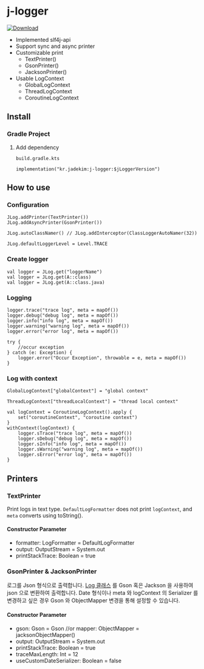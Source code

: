 # j-logger
[![Download](https://api.bintray.com/packages/jdekim43/maven/j-logger/images/download.svg)](https://bintray.com/jdekim43/maven/j-logger/_latestVersion)
* Implemented slf4j-api
* Support sync and async printer
* Customizable print
  * TextPrinter()
  * GsonPrinter()
  * JacksonPrinter()
* Usable LogContext
  * GlobalLogContext
  * ThreadLogContext
  * CoroutineLogContext

## Install
### Gradle Project
1. Add dependency
    ```
    build.gradle.kts
   
    implementation("kr.jadekim:j-logger:$jLoggerVersion")
    ```
## How to use
### Configuration
```
JLog.addPrinter(TextPrinter())
JLog.addAsyncPrinter(GsonPrinter())

JLog.autoClassNamer() // JLog.addInterceptor(ClassLoggerAutoNamer(32))

JLog.defaultLoggerLevel = Level.TRACE
```
### Create logger
```
val logger = JLog.get("loggerName")
val logger = JLog.get(A::class)
val logger = JLog.get(A::class.java)
```
### Logging
```
logger.trace("trace log", meta = mapOf())
logger.debug("debug log", meta = mapOf())
logger.info("info log", meta = mapOf())
logger.warning("warning log", meta = mapOf())
logger.error("error log", meta = mapOf())

try {
    //occur exception
} catch (e: Exception) {
    logger.error("Occur Exception", throwable = e, meta = mapOf())
}
```
### Log with context
```
GlobalLogContext["globalContext"] = "global context"

ThreadLogContext["threadLocalContext"] = "thread local context"

val logContext = CoroutineLogContext().apply {
    set("coroutineContext", "coroutine context")
}
withContext(logContext) {
    logger.sTrace("trace log", meta = mapOf())
    logger.sDebug("debug log", meta = mapOf())
    logger.sInfo("info log", meta = mapOf())
    logger.sWarning("warning log", meta = mapOf())
    logger.sError("error log", meta = mapOf())
}
```

## Printers
### TextPrinter
Print logs in text type. `DefaultLogFormatter` does not print `logContext`, and `meta` converts using toString().
#### Constructor Parameter
* formatter: LogFormatter = DefaultLogFormatter
* output: OutputStream = System.out
* printStackTrace: Boolean = true
### GsonPrinter & JacksonPrinter
로그를 Json 형식으로 출력합니다. [Log 클래스](https://github.com/jdekim43/j-logger/blob/master/src/main/kotlin/kr/jadekim/logger/model/Log.kt) 를 Gson 혹은 Jackson 을 사용하여 json 으로 변환하여 출력합니다.
Date 형식이나 meta 와 logContext 의 Serializer 를 변경하고 싶은 경우 Gson 와 ObjectMapper 변경을 통해 설정할 수 있습니다.
#### Constructor Parameter
* gson: Gson = Gson  //or mapper: ObjectMapper = jacksonObjectMapper()
* output: OutputStream = System.out
* printStackTrace: Boolean = true
* traceMaxLength: Int = 12
* useCustomDateSerializer: Boolean = false